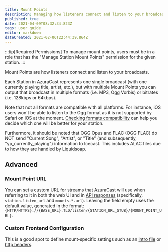 ```yaml
---
title: Mount Points
description: Managing how listeners connect and listen to your broadcasts with Mount Points
published: true
date: 2021-04-09T08:32:34.823Z
tags: user guide
editor: markdown
dateCreated: 2021-02-06T22:44:39.864Z
---
```


:::tip[Required Permissions]
To manage mount points, users must be in a role that has the "Manage Station Mount Points" permission for the given station.
:::

Mount Points are how listeners connect and listen to your broadcasts.

Each Station in AzuraCast represents one single broadcast (with one currently playing title, artist, etc.), but with multiple Mount Points you can output that broadcast in multiple formats (i.e. MP3, Ogg Vorbis) or bitrates (i.e. 128kbps or 64kbps).

Note that not all formats are compatible with all platforms. For instance, iOS users won't be able to listen to the Ogg format as it is not supported by Safari on iOS at the moment. [Checking formats compatibility](https://caniuse.com/) can help you decide which one will be better for your station.

Furthermore, it should be noted that OGG Opus and FLAC (OGG FLAC) do NOT send "Current Song", "Artist", or "Title" (and subsequently, "yp_currently_playing") information to Icecast. This includes ALAC files due to how they are handled by Liquidsoap.

## Advanced

### Mount Point URL

You can set a custom URL for streams that AzuraCast will use when referring to it in both the web UI and in [API responses](/docs/developers/now-playing-data/#standard-now-playing-api) (specifically, `station.listen_url` and `mounts.*.url`). Leaving the field empty uses the default value, generated in the format: `{HTTP/HTTPS}://{BASE_URL}.TLD/listen/{STATION_URL_STUB}/{MOUNT_POINT_URL}`.

### Custom Frontend Configuration

This is a good spot to define mount-specific settings such as an [intro file](/docs/administration/docker/#stream-intro-file) or [http headers](https://www.stream-meta.info/version_2_headers.html).
